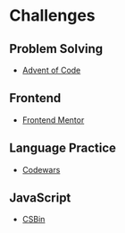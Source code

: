 # Challenges

## Problem Solving

- [Advent of Code](https://adventofcode.com/)

## Frontend

- [Frontend Mentor](https://www.frontendmentor.io/challenges)

## Language Practice

- [Codewars](https://www.codewars.com/)

## JavaScript

- [CSBin](http://csbin.io/)
